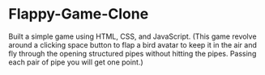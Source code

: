 # Flappy-Game-Clone
Built a simple game using HTML, CSS, and JavaScript.
(This game revolve around a clicking space button to flap a bird avatar to keep it in the air and fly through the opening structured pipes without hitting the pipes. Passing each pair of pipe you will get one point.)
